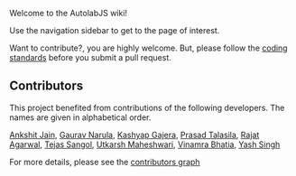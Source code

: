 Welcome to the AutolabJS wiki!

Use the navigation sidebar to get to the page of interest.

Want to contribute?, you are highly welcome. But, please follow the [coding standards](https://github.com/AutolabJS/AutolabJS/wiki/Coding-Standards) before you submit a pull request.


## Contributors ##
This project benefited from contributions of the following developers. The names are given in alphabetical order.

[Ankshit Jain](https://github.com/AnkshitJain), [Gaurav Narula](https://gnarula.com/), [Kashyap Gajera](https://github.com/kashyapgajera), [Prasad Talasila](http://prasad.talasila.in), [Rajat Agarwal](http://rajatagarwal.me/), [Tejas Sangol](https://github.com/tejas-sangol), [Utkarsh Maheshwari](https://github.com/UtkarshMe), [Vinamra Bhatia](https://github.com/vinamrabhatia), [Yash Singh](https://github.com/yash10p)

For more details, please see the [contributors graph](https://github.com/prasadtalasila/JavaAutolab/graphs/contributors)